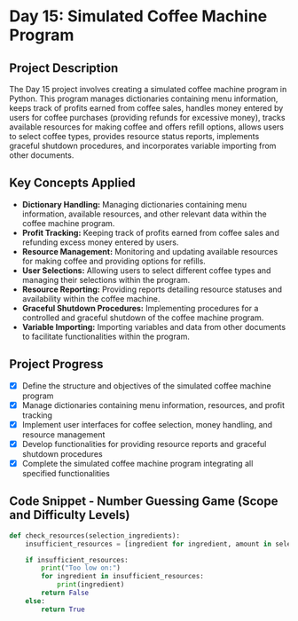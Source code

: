# Day 15: Simulated Coffee Machine Program

## Project Description

The Day 15 project involves creating a simulated coffee machine program in Python. This program manages dictionaries containing menu information, keeps track of profits earned from coffee sales, handles money entered by users for coffee purchases (providing refunds for excessive money), tracks available resources for making coffee and offers refill options, allows users to select coffee types, provides resource status reports, implements graceful shutdown procedures, and incorporates variable importing from other documents.

## Key Concepts Applied

- **Dictionary Handling:** Managing dictionaries containing menu information, available resources, and other relevant data within the coffee machine program.
- **Profit Tracking:** Keeping track of profits earned from coffee sales and refunding excess money entered by users.
- **Resource Management:** Monitoring and updating available resources for making coffee and providing options for refills.
- **User Selections:** Allowing users to select different coffee types and managing their selections within the program.
- **Resource Reporting:** Providing reports detailing resource statuses and availability within the coffee machine.
- **Graceful Shutdown Procedures:** Implementing procedures for a controlled and graceful shutdown of the coffee machine program.
- **Variable Importing:** Importing variables and data from other documents to facilitate functionalities within the program.

## Project Progress

- [x] Define the structure and objectives of the simulated coffee machine program
- [x] Manage dictionaries containing menu information, resources, and profit tracking
- [x] Implement user interfaces for coffee selection, money handling, and resource management
- [x] Develop functionalities for providing resource reports and graceful shutdown procedures
- [x] Complete the simulated coffee machine program integrating all specified functionalities

## Code Snippet - Number Guessing Game (Scope and Difficulty Levels)

```python
def check_resources(selection_ingredients):
    insufficient_resources = [ingredient for ingredient, amount in selection_ingredients.items() if ingredient != "water" and amount > resources[ingredient]["amount"]]

    if insufficient_resources:
        print("Too low on:")
        for ingredient in insufficient_resources:
            print(ingredient)
        return False
    else:
        return True